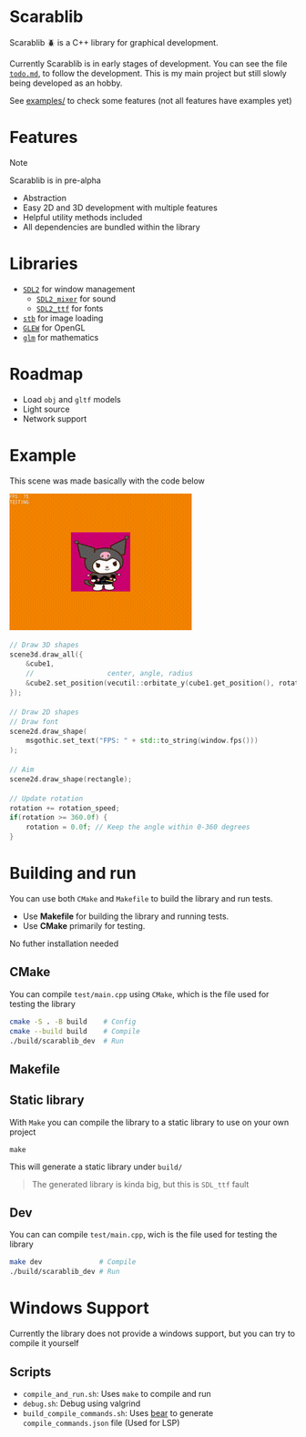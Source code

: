 # Scarablib
Scarablib 🪲 is a C++ library for graphical development.

Currently Scarablib is in early stages of development. You can see the file [`todo.md`](doc/todo.md), to follow the development. This is my main project but still slowly being developed as an hobby.

See [examples/](examples/) to check some features (not all features have examples yet)

# Features
> [!NOTE]
> Scarablib is in pre-alpha

- Abstraction
- Easy 2D and 3D development with multiple features
- Helpful utility methods included
- All dependencies are bundled within the library

# Libraries
- [`SDL2`](https://www.libsdl.org/) for window management
	+ [`SDL2_mixer`](https://www.libsdl.org/projects/mixer/) for sound
	+ [`SDL2_ttf`](https://wiki.libsdl.org/SDL2_ttf/FrontPage) for fonts
- [`stb`](https://github.com/nothings/stb/tree/master) for image loading
- [`GLEW`](https://glew.sourceforge.net/) for OpenGL
- [`glm`](https://github.com/g-truc/glm) for mathematics
<!-- - [`ENet`](https://github.com/zpl-c/enet) (fork) for networking -->

# Roadmap
- Load `obj` and `gltf` models
- Light source
- Network support

# Example
This scene was made basically with the code below

![example.gif](medias/example.gif)
```cpp
// Draw 3D shapes
scene3d.draw_all({
	&cube1,
	//                  center, angle, radius
	&cube2.set_position(vecutil::orbitate_y(cube1.get_position(), rotation, 2.0f))
});

// Draw 2D shapes
// Draw font
scene2d.draw_shape(
	msgothic.set_text("FPS: " + std::to_string(window.fps()))
);

// Aim
scene2d.draw_shape(rectangle);

// Update rotation
rotation += rotation_speed;
if(rotation >= 360.0f) {
	rotation = 0.0f; // Keep the angle within 0-360 degrees
}
```



# Building and run
You can use both `CMake` and `Makefile` to build the library and run tests.
- Use **Makefile** for building the library and running tests.
- Use **CMake** primarily for testing.

No futher installation needed

## CMake
You can compile `test/main.cpp` using `CMake`, which is the file used for testing the library
```sh
cmake -S . -B build    # Config
cmake --build build    # Compile
./build/scarablib_dev  # Run
```

## Makefile
## Static library
With `Make` you can compile the library to a static library to use on your own project
```
make
```

This will generate a static library under `build/`

>The generated library is kinda big, but this is `SDL_ttf` fault

## Dev
You can can compile `test/main.cpp`, wich is the file used for testing the library
```sh
make dev              # Compile
./build/scarablib_dev # Run
```

# Windows Support
Currently the library does not provide a windows support, but you can try to compile it yourself

## Scripts
- `compile_and_run.sh`: Uses `make` to compile and run
- `debug.sh`: Debug using valgrind
- `build_compile_commands.sh`: Uses [bear](https://github.com/rizsotto/Bear) to generate `compile_commands.json` file (Used for LSP)


<!-- # Inspirations -->
<!-- gunslinger -->
<!-- rayllib -->
